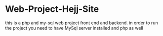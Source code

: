 # Web-Project-Hejj-Site
this is a php and my-sql web project front end and backend. in order to run the project you need to have MySql server installed and php as well
